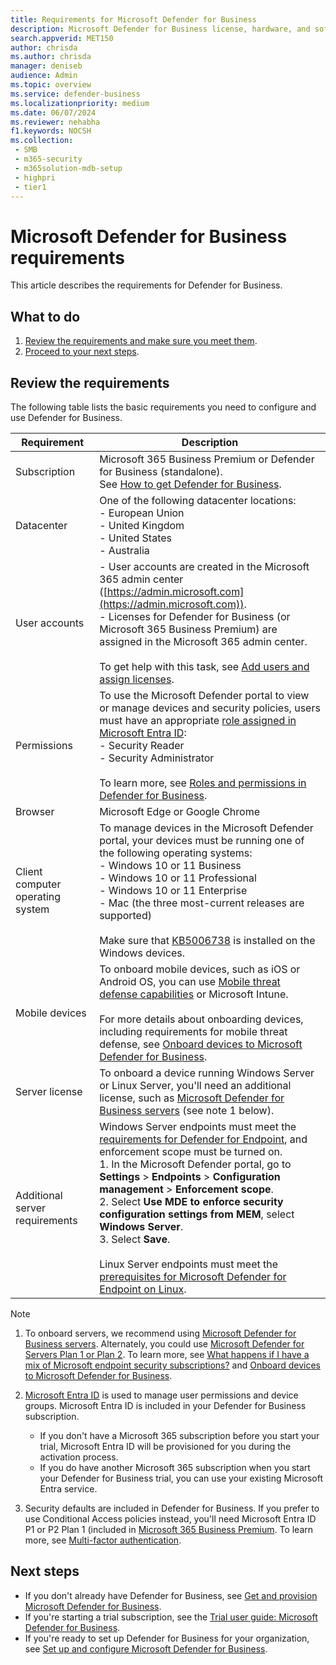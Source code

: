 ```yaml
---
title: Requirements for Microsoft Defender for Business
description: Microsoft Defender for Business license, hardware, and software requirements
search.appverid: MET150
author: chrisda
ms.author: chrisda
manager: deniseb
audience: Admin
ms.topic: overview
ms.service: defender-business
ms.localizationpriority: medium
ms.date: 06/07/2024
ms.reviewer: nehabha
f1.keywords: NOCSH
ms.collection:
 - SMB
 - m365-security
 - m365solution-mdb-setup
 - highpri
 - tier1
---
```


# Microsoft Defender for Business requirements

This article describes the requirements for Defender for Business.

## What to do

1. [Review the requirements and make sure you meet them](#review-the-requirements).
2. [Proceed to your next steps](#next-steps).

## Review the requirements

The following table lists the basic requirements you need to configure and use Defender for Business.

|Requirement|Description|
|---|---|
|Subscription|Microsoft 365 Business Premium or Defender for Business (standalone). <br/>See [How to get Defender for Business](get-defender-business.md).|
|Datacenter|One of the following datacenter locations:  <br/>- European Union <br/>- United Kingdom <br/>- United States <br/>- Australia|
|User accounts|- User accounts are created in the Microsoft 365 admin center ([https://admin.microsoft.com](https://admin.microsoft.com)). <br/>- Licenses for Defender for Business (or Microsoft 365 Business Premium) are assigned in the Microsoft 365 admin center.<br/><br/>To get help with this task, see [Add users and assign licenses](mdb-add-users.md).|
|Permissions|To use the Microsoft Defender portal to view or manage devices and security policies, users must have an appropriate [role assigned in Microsoft Entra ID](mdb-roles-permissions.md): <br/>- Security Reader <br/>- Security Administrator <br/><br/>To learn more, see [Roles and permissions in Defender for Business](mdb-roles-permissions.md).|
|Browser|Microsoft Edge or Google Chrome|
|Client computer operating system|To manage devices in the Microsoft Defender portal, your devices must be running one of the following operating systems:  <br/>- Windows 10 or 11 Business <br/>- Windows 10 or 11 Professional <br/>- Windows 10 or 11 Enterprise <br/>- Mac (the three most-current releases are supported) <br/><br/>Make sure that [KB5006738](https://support.microsoft.com/topic/october-26-2021-kb5006738-os-builds-19041-1320-19042-1320-and-19043-1320-preview-ccbce6bf-ae00-4e66-9789-ce8e7ea35541) is installed on the Windows devices.|
|Mobile devices|To onboard mobile devices, such as iOS or Android OS, you can use [Mobile threat defense capabilities](mdb-mtd.md) or Microsoft Intune.<br/><br/>For more details about onboarding devices, including requirements for mobile threat defense, see [Onboard devices to Microsoft Defender for Business](mdb-onboard-devices.md).|
|Server license|To onboard a device running Windows Server or Linux Server, you'll need an additional license, such as [Microsoft Defender for Business servers](get-defender-business.md#how-to-get-microsoft-defender-for-business-servers) (see note 1 below).|
|Additional server requirements|Windows Server endpoints must meet the [requirements for Defender for Endpoint](/defender-endpoint/minimum-requirements#hardware-and-software-requirements), and enforcement scope must be turned on.<br/>1. In the Microsoft Defender portal, go to **Settings** > **Endpoints** > **Configuration management** > **Enforcement scope**. <br/>2. Select **Use MDE to enforce security configuration settings from MEM**, select  **Windows Server**.  <br/>3. Select **Save**.<br/><br/>Linux Server endpoints must meet the [prerequisites for Microsoft Defender for Endpoint on Linux](/defender-endpoint/microsoft-defender-endpoint-linux#prerequisites).|

> [!NOTE]
>
> 1. To onboard servers, we recommend using [Microsoft Defender for Business servers](get-defender-business.md#how-to-get-microsoft-defender-for-business-servers). Alternately, you could use [Microsoft Defender for Servers Plan 1 or Plan 2](/azure/defender-for-cloud/plan-defender-for-servers). To learn more, see [What happens if I have a mix of Microsoft endpoint security subscriptions?](mdb-faq.yml#what-happens-if-i-have-a-mix-of-microsoft-endpoint-security-subscriptions) and [Onboard devices to Microsoft Defender for Business](mdb-onboard-devices.md).
>
> 2. [Microsoft Entra ID](/azure/active-directory/fundamentals/active-directory-whatis) is used to manage user permissions and device groups. Microsoft Entra ID is included in your Defender for Business subscription.
>    - If you don't have a Microsoft 365 subscription before you start your trial, Microsoft Entra ID will be provisioned for you during the activation process.
>    - If you do have another Microsoft 365 subscription when you start your Defender for Business trial, you can use your existing Microsoft Entra service.
>
> 3. Security defaults are included in Defender for Business. If you prefer to use Conditional Access policies instead, you'll need Microsoft Entra ID P1 or P2 Plan 1 (included in [Microsoft 365 Business Premium](/Microsoft-365/business-premium/m365bp-overview). To learn more, see [Multi-factor authentication](/Microsoft-365/business-premium/m365bp-turn-on-mfa).

## Next steps

- If you don't already have Defender for Business, see [Get and provision Microsoft Defender for Business](get-defender-business.md).
- If you're starting a trial subscription, see the [Trial user guide: Microsoft Defender for Business](trial-playbook-defender-business.md).
- If you're ready to set up Defender for Business for your organization, see [Set up and configure Microsoft Defender for Business](mdb-setup-configuration.md).
